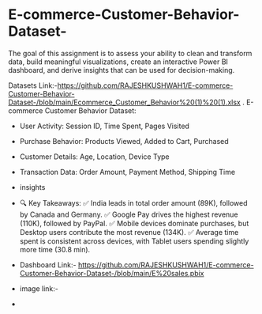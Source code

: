 # E-commerce-Customer-Behavior-Dataset-
The goal of this assignment is to assess your ability to clean and transform data, build meaningful visualizations, create an interactive Power BI dashboard, and derive insights that can be used for decision-making.

Datasets Link:-https://github.com/RAJESHKUSHWAH1/E-commerce-Customer-Behavior-Dataset-/blob/main/Ecommerce_Customer_Behavior%20(1)%20(1).xlsx
. E-commerce Customer Behavior Dataset:
- User Activity: Session ID, Time Spent, Pages Visited
- Purchase Behavior: Products Viewed, Added to Cart, Purchased
- Customer Details: Age, Location, Device Type
- Transaction Data: Order Amount, Payment Method, Shipping Time

- insights

- 🔍 Key Takeaways:
✅ India leads in total order amount (89K), followed by Canada and Germany.
✅ Google Pay drives the highest revenue (110K), followed by PayPal.
✅ Mobile devices dominate purchases, but Desktop users contribute the most revenue (134K).
✅ Average time spent is consistent across devices, with Tablet users spending slightly more time (30.8 min).

- Dashboard Link:- https://github.com/RAJESHKUSHWAH1/E-commerce-Customer-Behavior-Dataset-/blob/main/E%20sales.pbix

- image link:-
- 
